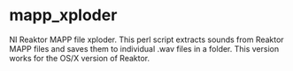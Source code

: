 # mapp_xploder
NI Reaktor MAPP file xploder. 
This perl script extracts sounds from Reaktor MAPP files and saves them to individual .wav files in a folder. This version works for the OS/X version of Reaktor. 
